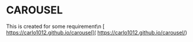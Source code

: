 # CAROUSEL
This is created for some requirement\n
[ https://carlo1012.github.io/carousel]( https://carlo1012.github.io/carousel/)
